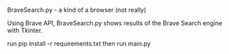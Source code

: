 BraveSearch.py - a kind of a browser (not really)

Using Brave API, BraveSearch.py shows results of the Brave Search engine with Tkinter.

run pip install -r requirements.txt
then run main.py
